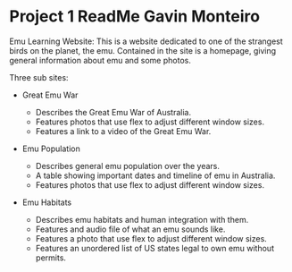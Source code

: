 # Project 1 ReadMe Gavin Monteiro

Emu Learning Website:
This is a website dedicated to one of the strangest birds on the planet, the emu. 
Contained in the site is a homepage, giving general information about emu and some photos. 

Three sub sites:
* Great Emu War
    * Describes the Great Emu War of Australia.
    * Features photos that use flex to adjust different window sizes.
    * Features a link to a video of the Great Emu War.

* Emu Population
    * Describes general emu population over the years.
    * A table showing important dates and timeline of emu in Australia.
    * Features photos that use flex to adjust different window sizes.

* Emu Habitats
    * Describes emu habitats and human integration with them.
    * Features and audio file of what an emu sounds like.
    * Features a photo that use flex to adjust different window sizes.
    * Features an unordered list of US states legal to own emu without permits.




